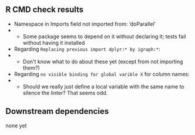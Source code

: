 ## R CMD check results

* Namespace in Imports field not imported from: ‘doParallel’
* * Some package seems to depend on it without declaring it; tests fail without having it installed
* Regarding `Replacing previous import dplyr:* by igraph:*`:
* * Don't know what to do about these yet (except from not importing them?)
* Regarding `no visible binding for global varible X` for column names:
* * Should we really just define a local variable with the same name to silence the linter?
That seems odd.

## Downstream dependencies

none yet